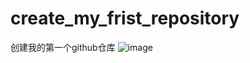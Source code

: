 # create_my_frist_repository
创建我的第一个github仓库
![image](https://user-images.githubusercontent.com/101981255/236625197-149cd517-4db7-405a-8d6c-92ebb2dae48d.png)
